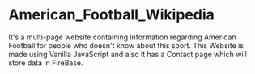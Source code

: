 # American_Football_Wikipedia
It's a multi-page website containing information regarding American Football for people who doesn't know about this sport. This Website is made using Vanilla JavaScript and also it has a Contact page which will store data in FireBase.
